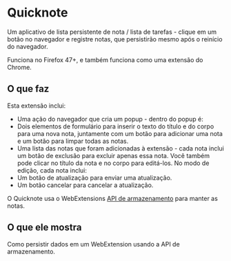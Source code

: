 # Quicknote
Um aplicativo de lista persistente de nota / lista de tarefas - clique em um botão no navegador e registre notas, que persistirão mesmo após o reinício do navegador.

Funciona no Firefox 47+, e também funciona como uma extensão do Chrome.

## O que faz

Esta extensão inclui:

* Uma ação do navegador que cria um popup - dentro do popup é:
* Dois elementos de formulário para inserir o texto do título e do corpo para uma nova nota, juntamente com um botão para adicionar uma nota e um botão para limpar todas as notas.
* Uma lista das notas que foram adicionadas à extensão - cada nota inclui um botão de exclusão para excluir apenas essa nota. Você também pode clicar no título da nota e no corpo para editá-los. No modo de edição, cada nota inclui:
* Um botão de atualização para enviar uma atualização.
* Um botão cancelar para cancelar a atualização.

O Quicknote usa o WebExtensions [API de armazenamento](https://developer.mozilla.org/en-US/Add-ons/WebExtensions/API/storage) para manter as notas.

## O que ele mostra

Como persistir dados em um WebExtension usando a API de armazenamento.